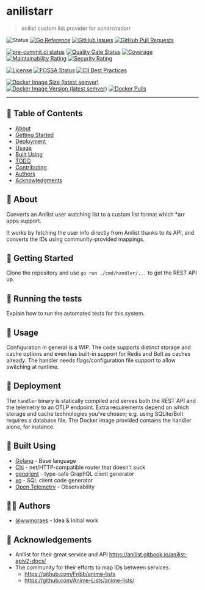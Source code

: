 # anilistarr

> anilist custom list provider for sonarr/radarr

![Status](https://img.shields.io/badge/status-active-success.svg)
[![Go Reference](https://pkg.go.dev/badge/github.com/wwmoraes/anilistarr.svg)](https://pkg.go.dev/github.com/wwmoraes/anilistarr)
[![GitHub Issues](https://img.shields.io/github/issues/wwmoraes/anilistarr.svg)](https://github.com/wwmoraes/anilistarr/issues)
[![GitHub Pull Requests](https://img.shields.io/github/issues-pr/wwmoraes/anilistarr.svg)](https://github.com/wwmoraes/anilistarr/pulls)

[![pre-commit.ci status](https://results.pre-commit.ci/badge/github/wwmoraes/anilistarr/master.svg)](https://results.pre-commit.ci/latest/github/wwmoraes/anilistarr/master)
[![Quality Gate Status](https://sonarcloud.io/api/project_badges/measure?project=wwmoraes_anilistarr&metric=alert_status)](https://sonarcloud.io/summary/new_code?id=wwmoraes_anilistarr)
[![Coverage](https://sonarcloud.io/api/project_badges/measure?project=wwmoraes_anilistarr&metric=coverage)](https://sonarcloud.io/summary/new_code?id=wwmoraes_anilistarr)
[![Maintainability Rating](https://sonarcloud.io/api/project_badges/measure?project=wwmoraes_anilistarr&metric=sqale_rating)](https://sonarcloud.io/summary/new_code?id=wwmoraes_anilistarr)
[![Security Rating](https://sonarcloud.io/api/project_badges/measure?project=wwmoraes_anilistarr&metric=security_rating)](https://sonarcloud.io/summary/new_code?id=wwmoraes_anilistarr)

[![License](https://img.shields.io/badge/license-MIT-blue.svg)](/LICENSE)
[![FOSSA Status](https://app.fossa.com/api/projects/git%2Bgithub.com%2Fwwmoraes%2Fanilistarr.svg?type=shield)](https://app.fossa.com/projects/git%2Bgithub.com%2Fwwmoraes%2Fanilistarr?ref=badge_shield)
[![CII Best Practices](https://bestpractices.coreinfrastructure.org/projects/7718/badge)](https://bestpractices.coreinfrastructure.org/projects/7718)

[![Docker Image Size (latest semver)](https://img.shields.io/docker/image-size/wwmoraes/anilistarr)](https://hub.docker.com/r/wwmoraes/anilistarr)
[![Docker Image Version (latest semver)](https://img.shields.io/docker/v/wwmoraes/anilistarr?label=image%20version)](https://hub.docker.com/r/wwmoraes/anilistarr)
[![Docker Pulls](https://img.shields.io/docker/pulls/wwmoraes/anilistarr)](https://hub.docker.com/r/wwmoraes/anilistarr)

---

## 📝 Table of Contents

- [About](#-about)
- [Getting Started](#-getting-started)
- [Deployment](#-deployment)
- [Usage](#-usage)
- [Built Using](#-built-using)
- [TODO](./TODO.md)
- [Contributing](./CONTRIBUTING.md)
- [Authors](#-authors)
- [Acknowledgments](#-acknowledgements)

## 🧐 About

Converts an Anilist user watching list to a custom list format which *arr apps support.

It works by fetching the user info directly from Anilist thanks to its API, and
converts the IDs using community-provided mappings.

## 🏁 Getting Started

Clone the repository and use `go run ./cmd/handler/...` to get the REST API up.

## 🔧 Running the tests

Explain how to run the automated tests for this system.

## 🎈 Usage

Configuration in general is a WIP. The code supports distinct storage and cache
options and even has built-in support for Redis and Bolt as caches already.
The handler needs flags/configuration file support to allow switching at
runtime.

## 🚀 Deployment

The `handler` binary is statically compiled and serves both the REST API and the
telemetry to an OTLP endpoint. Extra requirements depend on which storage and
cache technologies you've chosen; e.g. using SQLite/Bolt requires a database
file. The Docker image provided contains the handler alone, for instance.

## 🔧 Built Using

- [Golang](https://go.dev) - Base language
- [Chi](https://go-chi.io) - net/HTTP-compatible router that doesn't suck
- [genqlient](https://github.com/Khan/genqlient) - type-safe GraphQL client generator
- [xo](https://github.com/xo/xo) - SQL client code generator
- [Open Telemetry](https://opentelemetry.io) - Observability

## 🧑‍💻 Authors

- [@wwmoraes](https://github.com/wwmoraes) - Idea & Initial work

## 🎉 Acknowledgements

- Anilist for their great service and API <https://anilist.gitbook.io/anilist-apiv2-docs/>
- The community for their efforts to map IDs between services
  - <https://github.com/Fribb/anime-lists>
  - <https://github.com/Anime-Lists/anime-lists/>
